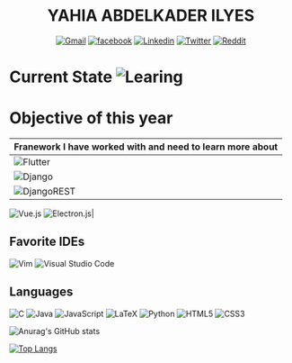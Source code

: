 

<div align="center">
  <h1 align="center">YAHIA ABDELKADER ILYES</h1>
 
  [![Gmail](https://img.shields.io/badge/Gmail-D14836?style=for-the-badge&logo=gmail&logoColor=white)](mailto:ilyesy40@gmail.com)
  [![facebook](https://img.shields.io/badge/My%20Facebook-%231877F2.svg?style=for-the-badge&logo=facebook&logoColor=white)](https://web.facebook.com/aek.ilyes.3/)
  [![Linkedin](https://img.shields.io/badge/My%20LinkedIn-white?style=for-the-badge&logo=linkedin&logoColor=black)](https://www.linkedin.com/in/yahia-ilyes-193457215/)
  [![Twitter](https://img.shields.io/twitter/follow/yahiailyes1?color=blue&label=ilyes&logo=twitter&style=for-the-badge)](https://twitter.com/yahiailyes1)
  [![Reddit](https://img.shields.io/badge/Reddit-FF4500?style=for-the-badge&logo=reddit&logoColor=white)](https://www.reddit.com/user/ilyes_14)
    
  
</div>

# Current State ![Learing](https://img.shields.io/badge/Learning-%2302569B.svg?style=for-the-badge&logo=Leanpub&logoColor=white)

# Objective of this year


  | Franework I have worked with and need to learn more about |
  |:--|
  ![Flutter](https://img.shields.io/badge/Flutter-%2302569B.svg?style=for-the-badge&logo=Flutter&logoColor=white)|
  |![Django](https://img.shields.io/badge/django-%23092E20.svg?style=for-the-badge&logo=django&logoColor=white)|
  |![DjangoREST](https://img.shields.io/badge/DJANGO-REST-ff1709?style=for-the-badge&logo=django&logoColor=white&color=ff1709&labelColor=gray)
  ![Vue.js](https://img.shields.io/badge/vuejs-%2335495e.svg?style=for-the-badge&logo=vuedotjs&logoColor=%234FC08D)
  ![Electron.js](https://img.shields.io/badge/Electron-191970?style=for-the-badge&logo=Electron&logoColor=white)|

## Favorite IDEs
![Vim](https://img.shields.io/badge/VIM-%2311AB00.svg?style=for-the-badge&logo=vim&logoColor=white)
![Visual Studio Code](https://img.shields.io/badge/Visual%20Studio%20Code-0078d7.svg?style=for-the-badge&logo=visual-studio-code&logoColor=white)

## Languages 
![C](https://img.shields.io/badge/c-%2300599C.svg?style=for-the-badge&logo=c&logoColor=white)
![Java](https://img.shields.io/badge/java-%23ED8B00.svg?style=for-the-badge&logo=java&logoColor=white)
![JavaScript](https://img.shields.io/badge/javascript-%23323330.svg?style=for-the-badge&logo=javascript&logoColor=%23F7DF1E)
![LaTeX](https://img.shields.io/badge/latex-%23008080.svg?style=for-the-badge&logo=latex&logoColor=white)
![Python](https://img.shields.io/badge/python-3670A0?style=for-the-badge&logo=python&logoColor=ffdd54)
![HTML5](https://img.shields.io/badge/html5-%23E34F26.svg?style=for-the-badge&logo=html5&logoColor=white)
![CSS3](https://img.shields.io/badge/css3-%231572B6.svg?style=for-the-badge&logo=css3&logoColor=white)





<!-- ## Jobs  
![Behance](https://img.shields.io/badge/Behance-1769ff?style=for-the-badge&logo=behance&logoColor=white)
![Freelancer](https://img.shields.io/badge/Freelancer-29B2FE?style=for-the-badge&logo=Freelancer&logoColor=white)
![HackerRank](https://img.shields.io/badge/-Hackerrank-2EC866?style=for-the-badge&logo=HackerRank&logoColor=white)
![Indeed](https://img.shields.io/badge/indeed-003A9B?style=for-the-badge&logo=indeed&logoColor=white)
![Upwork](https://img.shields.io/badge/UpWork-6FDA44?style=for-the-badge&logo=Upwork&logoColor=white)
![AngelList](https://img.shields.io/badge/AngelList-%23D4D4D4.svg?style=for-the-badge&logo=AngelList&logoColor=black)
![HackerEarth](https://img.shields.io/badge/HackerEarth-%232C3454.svg?style=for-the-badge&logo=HackerEarth&logoColor=Blue)

-->
![Anurag's GitHub stats](https://github-readme-stats.vercel.app/api?username=ilyes-d&show_icons=true&theme=merko)

[![Top Langs](https://github-readme-stats.vercel.app/api/top-langs/?username=ilyes-d&layout=compact&show_icons=true&theme=merko)](https://github.com/anuraghazra/github-readme-stats)

